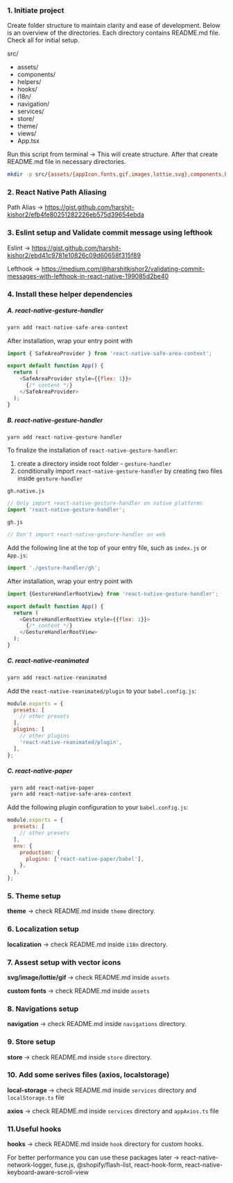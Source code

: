 ### 1. Initiate project
Create folder structure to maintain clarity and ease of development. Below is an overview of the directories. Each directory contains README.md file. Check all for initial setup.

src/
  - assets/
  - components/
  - helpers/
  - hooks/
  - i18n/
  - navigation/
  - services/
  - store/
  - theme/
  - views/
  - App.tsx

Run this script from terminal -> This will create structure. After that create README.md file in necessary directories.


```bash
mkdir -p src/{assets/{appIcon,fonts,gif,images,lottie,svg},components,helpers,hooks,i18n,navigation,services,store,theme,views}
```


### 2. React Native Path Aliasing

Path Alias -> https://gist.github.com/harshit-kishor2/efb4fe80251282226eb575d39654ebda

### 3. Eslint setup and Validate commit message using lefthook

Eslint -> https://gist.github.com/harshit-kishor2/ebd41c9781e10826c09d60658f315f89

Lefthook ->  https://medium.com/@harshitkishor2/validating-commit-messages-with-lefthook-in-react-native-199085d2be40


### 4.  Install these helper dependencies

##### A. react-native-gesture-handler

```javascript
yarn add react-native-safe-area-context
```
After installation, wrap your entry point with <SafeAreaProvider>

```javascript
import { SafeAreaProvider } from 'react-native-safe-area-context';

export default function App() {
  return (
    <SafeAreaProvider style={{flex: 1}}>
      {/* content */}
    </SafeAreaProvider>
  );
}
```


##### B. react-native-gesture-handler

```javascript
yarn add react-native-gesture-handler
```

To finalize the installation of `react-native-gesture-handler`:
 1. create a directory inside root folder - `gesture-handler`
 2. conditionally import `react-native-gesture-handler` by creating two files inside `gesture-handler`

`gh.native.js`

```javascript
// Only import react-native-gesture-handler on native platforms
import 'react-native-gesture-handler';
```

`gh.js`

```javascript
// Don't import react-native-gesture-handler on web
```

Add the following line at the top of your entry file, such as `index.js` or `App.js`:

```javascript
import './gesture-handler/gh';
```

After installation, wrap your entry point with <GestureHandlerRootView>

```javascript
import {GestureHandlerRootView} from 'react-native-gesture-handler';

export default function App() {
  return (
    <GestureHandlerRootView style={{flex: 1}}>
      {/* content */}
    </GestureHandlerRootView>
  );
}
```

##### C. react-native-reanimated

```javascript
yarn add react-native-reanimated
```

Add the `react-native-reanimated/plugin` to your `babel.config.js`:

```javascript
module.exports = {
  presets: [
    // other presets
  ],
  plugins: [
    // other plugins
    'react-native-reanimated/plugin',
  ],
};
```

##### C. react-native-paper


   ```bash
	yarn add react-native-paper
	yarn add react-native-safe-area-context

   ```

Add the following plugin configuration to your `babel.config.js`:

```javascript
module.exports = {
  presets: [
    // other presets
  ],
  env: {
    production: {
      plugins: ['react-native-paper/babel'],
    },
  },
};

```
### 5. Theme setup

**theme** -> check README.md inside `theme` directory.


### 6. Localization setup

**localization** -> check README.md inside `i18n` directory.


### 7. Assest setup with vector icons

**svg/image/lottie/gif** -> check README.md inside `assets`

**custom fonts** -> check README.md inside `assets`


### 8. Navigations setup

**navigation** -> check README.md inside `navigations` directory.

### 9. Store setup

**store** -> check README.md inside `store` directory.


### 10. Add some serives files (axios, localstorage)

**local-storage** -> check README.md inside `services` directory and `localStorage.ts` file

**axios** -> check README.md inside `services` directory and `appAxios.ts` file


### 11.Useful hooks
**hooks** -> check README.md inside `hook` directory for custom hooks.

For better performance you can use these packages later ->
react-native-network-logger, fuse.js, @shopify/flash-list, react-hook-form, react-native-keyboard-aware-scroll-view
